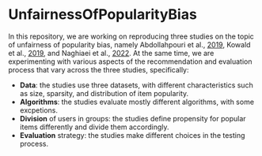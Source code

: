 # UnfairnessOfPopularityBias

In this repository, we are working on reproducing three studies on the topic of unfairness of popularity bias, namely Abdollahpouri et al., [2019](https://arxiv.org/abs/1907.13286), Kowald et al., [2019](https://link.springer.com/chapter/10.1007/978-3-030-45442-5_5), and Naghiaei et al., [2022](https://arxiv.org/abs/2202.13446). At the same time, we are experimenting with various aspects of the recommendation and evaluation process that vary across the three studies, specifically:

* **Data**: the studies use three datasets, with different characteristics such as size, sparsity, and distribution of item popularity.
* **Algorithms**: the studies evaluate mostly different algorithms, with some excpetions.
* **Division** of users in groups: the studies define propensity for popular items differently and divide them accordingly.
* **Evaluation** strategy: the studies make different choices in the testing process.


